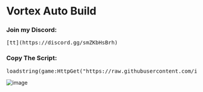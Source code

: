 # Vortex Auto Build

### Join my Discord:  
<pre>[tt](https://discord.gg/smZKbHsBrh)</pre>

### Copy The Script:
<pre>loadstring(game:HttpGet("https://raw.githubusercontent.com/infyiff/backup/main/dex.lua"))()</pre>

![image](https://github.com/user-attachments/assets/9af0703c-8c3f-4dc4-9ca6-6b3f5ee9bd8c)


